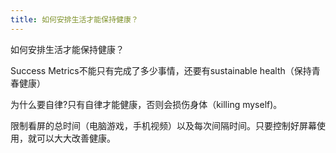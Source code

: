 ```yaml
---
title: 如何安排生活才能保持健康？
---
```

如何安排生活才能保持健康？

Success Metrics不能只有完成了多少事情，还要有sustainable health（保持青春健康）

为什么要自律?只有自律才能健康，否则会损伤身体（killing myself)。

限制看屏的总时间（电脑游戏，手机视频）以及每次间隔时间。只要控制好屏幕使用，就可以大大改善健康。
